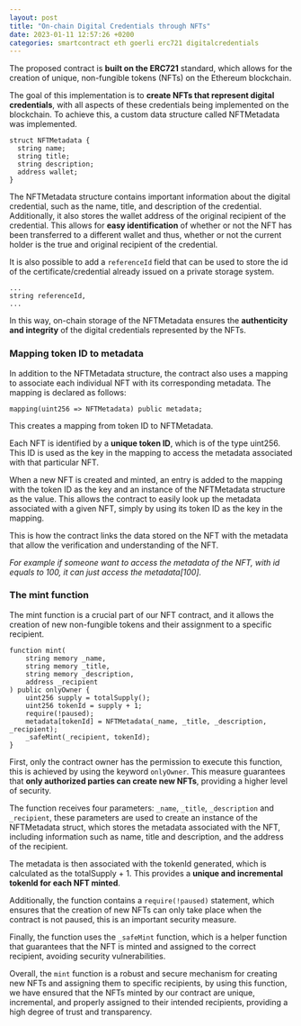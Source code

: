 ```yaml
---
layout: post
title: "On-chain Digital Credentials through NFTs"
date: 2023-01-11 12:57:26 +0200
categories: smartcontract eth goerli erc721 digitalcredentials
---
```


The proposed contract is **built on the ERC721** standard, which allows for the creation of unique, non-fungible tokens (NFTs) on the Ethereum blockchain. 

The goal of this implementation is to **create NFTs that represent digital credentials**, with all aspects of these credentials being implemented on the blockchain. 
To achieve this, a custom data structure called NFTMetadata was implemented.

```solidity
struct NFTMetadata {
  string name;
  string title;
  string description;
  address wallet;
}
```

The NFTMetadata structure contains important information about the digital credential, such as the name, title, and description of the credential. 
Additionally, it also stores the wallet address of the original recipient of the credential. 
This allows for **easy identification** of whether or not the NFT has been transferred to a different wallet and thus, whether or not the current holder is the true and original recipient of the credential. 

It is also possible to add a `referenceId` field that can be used to store the id of the certificate/credential already issued on a private storage system.
```solidity
...
string referenceId,
...
```

In this way, on-chain storage of the NFTMetadata ensures the **authenticity and integrity** of the digital credentials represented by the NFTs.

### Mapping token ID to metadata

In addition to the NFTMetadata structure, the contract also uses a mapping to associate each individual NFT with its corresponding metadata. The mapping is declared as follows:

```solidity
mapping(uint256 => NFTMetadata) public metadata;
```

This creates a mapping from token ID to NFTMetadata. 

Each NFT is identified by a **unique token ID**, which is of the type uint256. This ID is used as the key in the mapping to access the metadata associated with that particular NFT.

When a new NFT is created and minted, an entry is added to the mapping with the token ID as the key and an instance of the NFTMetadata structure as the value. This allows the contract to easily look up the metadata associated with a given NFT, simply by using its token ID as the key in the mapping.

This is how the contract links the data stored on the NFT with the metadata that allow the verification and understanding of the NFT. 

*For example if someone want to access the metadata of the NFT, with id equals to 100, it can just access the metadata[100].*

### The mint function

The mint function is a crucial part of our NFT contract, and it allows the creation of new non-fungible tokens and their assignment to a specific recipient. 

```solidity
function mint(
	string memory _name,
	string memory _title,
	string memory _description,
	address _recipient
) public onlyOwner {
	uint256 supply = totalSupply();
	uint256 tokenId = supply + 1;
	require(!paused);
	metadata[tokenId] = NFTMetadata(_name, _title, _description, _recipient);
	_safeMint(_recipient, tokenId);
}
```

First, only the contract owner has the permission to execute this function, this is achieved by using the keyword `onlyOwner`. This measure guarantees that **only authorized parties can create new NFTs**, providing a higher level of security.

The function receives four parameters: `_name`, `_title`, `_description` and `_recipient`, these parameters are used to create an instance of the NFTMetadata struct, which stores the metadata associated with the NFT, including information such as name, title and description, and the address of the recipient.

The metadata is then associated with the tokenId generated, which is calculated as the totalSupply + 1. 
This provides a **unique and incremental tokenId for each NFT minted**.

Additionally, the function contains a `require(!paused)` statement, which ensures that the creation of new NFTs can only take place when the contract is not paused, this is an important security measure. 

Finally, the function uses the `_safeMint` function, which is a helper function that guarantees that the NFT is minted and assigned to the correct recipient, avoiding security vulnerabilities.

Overall, the `mint` function is a robust and secure mechanism for creating new NFTs and assigning them to specific recipients, by using this function, we have ensured that the NFTs minted by our contract are unique, incremental, and properly assigned to their intended recipients, providing a high degree of trust and transparency.
